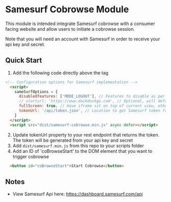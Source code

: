 # Samesurf Cobrowse Module
This module is intended integrate Samesurf cobrowse with a consumer facing website and allow users to initiate a cobrowse session.

Note that you will need an account with Samesurf in order to receive your api key and secret.

## Quick Start

1. Add the following code directly above the </body> tag
```html
<!-- Configuration options for Samesurf implementation -->
  <script>
    sameSurfOptions = {
      disabledfeatures: ['MODE_LOGOUT'], // Features to disable as per API docs
      // starturl: 'https://www.duckduckgo.com', // Optional, will default to current url if not set
      fullScreen: true, // Have iframe sit on top of current view, otherwise will redirect user offsite to Samesurf
      tokenUrl: '/api/token.json', // Location to get Samesurf token from
    }
  </script>
  <script src="dist/samesurf-cobrowse.min.js" async defer></script>
```
2. Update tokenUrl property to your rest endpoint that returns the token. The token will be generated from your api key and secret
3. Add `dist/samesurf.min.js` from this repo to your scripts folder
4. Add an ID of 'coBrowseStart' to the DOM element that you want to trigger cobrowse
```html
  <button id="coBrowseStart">Start Cobrowse</button>
```

## Notes
- View Samesurf Api here: https://dashboard.samesurf.com/api
